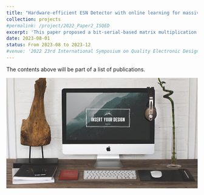 ```yaml
---
title: "Hardware-efficient ESN Detector with online learning for massive MIMO"
collection: projects
#permalink: /project/2022_Paper2_ISQED
excerpt: 'This paper proposed a bit-serial-based matrix multiplication for the reservoir neuron design in Echo State Network.'
date: 2023-08-01
status: From 2023-08 to 2023-12
#venue: '2022 23rd International Symposium on Quality Electronic Design (ISQED)'
---
```




The contents above will be part of a list of publications.



![](/images/projects/foo-bar-identity.jpg)
